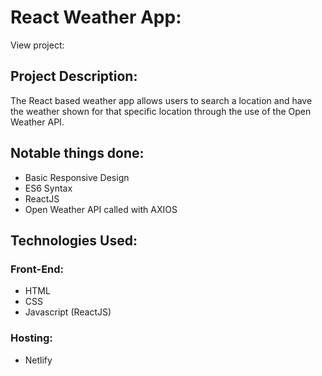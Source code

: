 # React Weather App:

View project:

## Project Description:

The React based weather app allows users to search a location and have the weather shown for that specific location through the use of the Open Weather API.

## Notable things done:

- Basic Responsive Design
- ES6 Syntax
- ReactJS
- Open Weather API called with AXIOS

## Technologies Used:

### Front-End:

- HTML
- CSS
- Javascript (ReactJS)

### Hosting:

- Netlify
